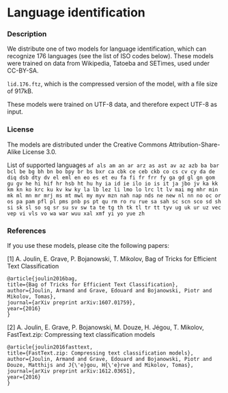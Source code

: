 # Language identification

### Description
We distribute one of two models for language identification, which can recognize 176 languages (see the list of ISO codes below). These models were trained on data from Wikipedia, Tatoeba and SETimes, used under CC-BY-SA.

`lid.176.ftz`, which is the compressed version of the model, with a file size of 917kB.

These models were trained on UTF-8 data, and therefore expect UTF-8 as input.

### License
The models are distributed under the Creative Commons Attribution-Share-Alike License 3.0.

List of supported languages
`af als am an ar arz as ast av az azb ba bar bcl be bg bh bn bo bpy br bs bxr ca cbk ce ceb ckb co cs cv cy da de diq dsb dty dv el eml en eo es et eu fa fi fr frr fy ga gd gl gn gom gu gv he hi hif hr hsb ht hu hy ia id ie ilo io is it ja jbo jv ka kk km kn ko krc ku kv kw ky la lb lez li lmo lo lrc lt lv mai mg mhr min mk ml mn mr mrj ms mt mwl my myv mzn nah nap nds ne new nl nn no oc or os pa pam pfl pl pms pnb ps pt qu rm ro ru rue sa sah sc scn sco sd sh si sk sl so sq sr su sv sw ta te tg th tk tl tr tt tyv ug uk ur uz vec vep vi vls vo wa war wuu xal xmf yi yo yue zh`

### References
If you use these models, please cite the following papers:

[1] A. Joulin, E. Grave, P. Bojanowski, T. Mikolov, Bag of Tricks for Efficient Text Classification
```
@article{joulin2016bag,
title={Bag of Tricks for Efficient Text Classification},
author={Joulin, Armand and Grave, Edouard and Bojanowski, Piotr and Mikolov, Tomas},
journal={arXiv preprint arXiv:1607.01759},
year={2016}
}
```

[2] A. Joulin, E. Grave, P. Bojanowski, M. Douze, H. Jégou, T. Mikolov, FastText.zip: Compressing text classification models

```
@article{joulin2016fasttext,
title={FastText.zip: Compressing text classification models},
author={Joulin, Armand and Grave, Edouard and Bojanowski, Piotr and Douze, Matthijs and J{\'e}gou, H{\'e}rve and Mikolov, Tomas},
journal={arXiv preprint arXiv:1612.03651},
year={2016}
}
```
